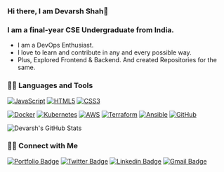 ### Hi there, I am Devarsh Shah👋

### I am a final-year CSE Undergraduate from India.

- I am a DevOps Enthusiast.
- I love to learn and contribute in any and every possible way.
- Plus, Explored Frontend & Backend. And created Repositories for the same.


### 👨‍💻 Languages and Tools

[![JavaScript](https://img.shields.io/badge/-JavaScript-black?style=flat&logo=javascript&link=https://github.com/devarsh10)](https://github.com/devarsh10) 
[![HTML5](https://img.shields.io/badge/-HTML5-E34F26?style=flat&logo=html5&logoColor=white&link=https://github.com/devarsh10)](https://github.com/devarsh10) 
[![CSS3](https://img.shields.io/badge/-CSS3-1572B6?style=flat&logo=css3&link=https://github.com/devarsh10)](https://github.com/devarsh10) 

[![Docker](https://img.shields.io/badge/-Docker-black?style=flat&logo=docker&link=https://github.com/devarsh10)](https://github.com/devarsh10) 
[![Kubernetes](https://img.shields.io/badge/-Kubernetes-black?style=flat&logo=kubernetes&link=https://github.com/devarsh10)](https://github.com/devarsh10)
[![AWS](https://img.shields.io/badge/-AWS-black?style=flat&logo=aws&link=https://github.com/devarsh10)](https://github.com/devarsh10)
[![Terraform](https://img.shields.io/badge/Terraform-black?style=flat-square&labelColor=black&logo=terraform&logoColor=844FBA&link=https://github.com/devarsh10)](https://github.com/devarsh10)
[![Ansible](https://img.shields.io/badge/-Ansible-black?style=flat&logo=ansible&link=https://github.com/devarsh10)](https://github.com/devarsh10)
[![GitHub](https://img.shields.io/badge/-GitHub-black?style=flat&logo=github&link=https://github.com/devarsh10)](https://github.com/devarsh10) 


<img src="https://github-readme-stats.vercel.app/api?username=devarsh10&&show_icons=true&theme=radical&line_height=27&v=5" alt="Devarsh's GitHub Stats" />


<h3> 🤝🏻 Connect with Me </h3>

<p align="center">

[![Portfolio Badge](https://img.shields.io/badge/-@Devarsh-121212?style=flat-square&labelColor=black&logo=google-chrome&logoColor=white&link=https://devarshshah.pages.dev)](https://devarshshah.pages.dev)
[![Twitter Badge](https://img.shields.io/badge/-@devarsh_10-1ca0f1?style=flat-square&labelColor=1ca0f1&logo=twitter&logoColor=white&link=https://twitter.com/devarsh_10)](https://twitter.com/devarsh_10)
[![Linkedin Badge](https://img.shields.io/badge/-devarsh18-blue?style=flat-square&logo=Linkedin&logoColor=white&link=https://www.linkedin.com/in/devarsh18/)](https://www.linkedin.com/in/devarsh18/)
[![Gmail Badge](https://img.shields.io/badge/-devarshshah2608@gmail.com-c14438?style=flat-square&logo=Gmail&logoColor=white&link=mailto:devarshshah2608@gmail.com)](mailto:devarshshah2608@gmail.com)



</p>
